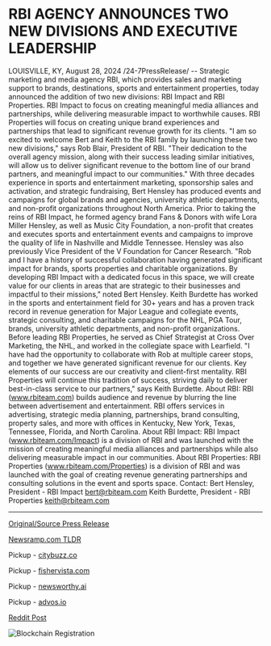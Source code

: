 # RBI AGENCY ANNOUNCES TWO NEW DIVISIONS AND EXECUTIVE LEADERSHIP

LOUISVILLE, KY, August 28, 2024 /24-7PressRelease/ -- Strategic marketing and media agency RBI, which provides sales and marketing support to brands, destinations, sports and entertainment properties, today announced the addition of two new divisions: RBI Impact and RBI Properties. RBI Impact to focus on creating meaningful media alliances and partnerships, while delivering measurable impact to worthwhile causes. RBI Properties will focus on creating unique brand experiences and partnerships that lead to significant revenue growth for its clients.   "I am so excited to welcome Bert and Keith to the RBI family by launching these two new divisions," says Rob Blair, President of RBI. "Their dedication to the overall agency mission, along with their success leading similar initiatives, will allow us to deliver significant revenue to the bottom line of our brand partners, and meaningful impact to our communities."  With three decades experience in sports and entertainment marketing, sponsorship sales and activation, and strategic fundraising, Bert Hensley has produced events and campaigns for global brands and agencies, university athletic departments, and non-profit organizations throughout North America. Prior to taking the reins of RBI Impact, he formed agency brand Fans & Donors with wife Lora Miller Hensley, as well as Music City Foundation, a non-profit that creates and executes sports and entertainment events and campaigns to improve the quality of life in Nashville and Middle Tennessee. Hensley was also previously Vice President of the V Foundation for Cancer Research.   "Rob and I have a history of successful collaboration having generated significant impact for brands, sports properties and charitable organizations. By developing RBI Impact with a dedicated focus in this space, we will create value for our clients in areas that are strategic to their businesses and impactful to their missions," noted Bert Hensley.   Keith Burdette has worked in the sports and entertainment field for 30+ years and has a proven track record in revenue generation for Major League and collegiate events, strategic consulting, and charitable campaigns for the NHL, PGA Tour, brands, university athletic departments, and non-profit organizations. Before leading RBI Properties, he served as Chief Strategist at Cross Over Marketing, the NHL, and worked in the collegiate space with Learfield.   "I have had the opportunity to collaborate with Rob at multiple career stops, and together we have generated significant revenue for our clients. Key elements of our success are our creativity and client-first mentality. RBI Properties will continue this tradition of success, striving daily to deliver best-in-class service to our partners," says Keith Burdette.  About RBI: RBI (www.rbiteam.com) builds audience and revenue by blurring the line between advertisement and entertainment. RBI offers services in advertising, strategic media planning, partnerships, brand consulting, property sales, and more with offices in Kentucky, New York, Texas, Tennessee, Florida, and North Carolina.   About RBI Impact: RBI Impact (www.rbiteam.com/Impact) is a division of RBI and was launched with the mission of creating meaningful media alliances and partnerships while also delivering measurable impact in our communities.   About RBI Properties: RBI Properties (www.rbiteam.com/Properties) is a division of RBI and was launched with the goal of creating revenue generating partnerships and consulting solutions in the event and sports space.  Contact: Bert Hensley, President - RBI Impact		 bert@rbiteam.com  Keith Burdette, President - RBI Properties 	 keith@rbiteam.com 

---

[Original/Source Press Release](https://www.24-7pressrelease.com/press-release/513827/rbi-agency-announces-two-new-divisions-and-executive-leadership)
                    

[Newsramp.com TLDR](https://newsramp.com/curated-news/rbi-announces-addition-of-two-new-divisions-rbi-impact-and-rbi-properties/0e64fa2d607b8c656dad349be5ac8507) 


Pickup - [citybuzz.co](https://citybuzz.co/2024/08/28/rbi-agency-expands-with-two-new-divisions-rbi-impact-and-rbi-properties)

Pickup - [fishervista.com](https://fishervista.com/en/rbi-agency-launches-two-new-divisions-to-enhance-media-partnerships-and-revenue-growth/20246315)

Pickup - [newsworthy.ai](https://newsworthy.ai/curated/rbi-agency-expands-with-two-new-divisions-to-enhance-brand-partnerships-and-community-impact/20246315)

Pickup - [advos.io](https://advos.io/en/rbi-agency-expands-with-new-divisions-and-leadership/20246315)
 



[Reddit Post](https://www.reddit.com/r/MarketingNewsramp/comments/1f386fb/rbi_announces_addition_of_two_new_divisions_rbi/) 



![Blockchain Registration](https://cdn.newsramp.app/24-7PressRelease/qrcode/248/28/navyOTno.webp)